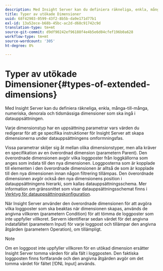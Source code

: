 ```yaml
---
description: Med Insight Server kan du definiera räkneliga, enkla, många-till-många, numeriska, denorala och tidsmässiga dimensioner som ska ingå i datauppsättningen.
title: Typer av utökade Dimensioner
uuid: 68f42903-0599-43f2-8b5b-da9e171d77b1
exl-id: 13a52ece-b68b-45bc-ac2d-d68c91742c9d
translation-type: tm+mt
source-git-commit: d9df90242ef96188f4e4b5e6d04cfef196b0a628
workflow-type: tm+mt
source-wordcount: '305'
ht-degree: 0%

---
```


# Typer av utökade Dimensioner{#types-of-extended-dimensions}

Med Insight Server kan du definiera räkneliga, enkla, många-till-många, numeriska, denorala och tidsmässiga dimensioner som ska ingå i datauppsättningen.

Varje dimensionstyp har en uppsättning parametrar vars värden du redigerar för att ge specifika instruktioner för Insight Server att skapa dimensionerna under datauppsättningens omformningsfas.

Vissa parametrar skiljer sig åt mellan olika dimensionstyper, men alla kräver en specifikation av en överordnad dimension (parametern Parent). Den överordnade dimensionen avgör vilka loggposter från loggkällorna som anges som indata till den nya dimensionen. Loggposterna som är kopplade till elementen i den överordnade dimensionen är alltså de som är kopplade till den nya dimensionen innan någon filtrering tillämpas. Den överordnade dimensionen avgör också den nya dimensionens position i datauppsättningens hierarki, som kallas datauppsättningsschema. Mer information om gränssnittet som visar datauppsättningsschemat finns i [Verktyg för datauppsättningskonfiguration](../../../../home/c-dataset-const-proc/c-dataset-config-tools/c-dataset-config-tools.md#concept-6e058b7691834cf79dcfd1573f78d4f5).

När Insight Server använder den överordnade dimensionen för att avgöra vilka loggposter som ska beaktas när dimensionen skapas, används de angivna villkoren (parametern Condition) för att tömma de loggposter som inte uppfyller villkoret. Servern identifierar sedan värdet för det angivna indatafältet (parametern Input) för varje loggpost och tillämpar den angivna åtgärden (parametern Operation), om tillämpligt.

>[!NOTE]
>
>Om en loggpost inte uppfyller villkoren för en utökad dimension ersätter Insight Server tomma värden för alla fält i loggposten. Den faktiska loggposten finns fortfarande och den angivna åtgärden avgör om det tomma värdet för fältet [!DNL Input] används.
